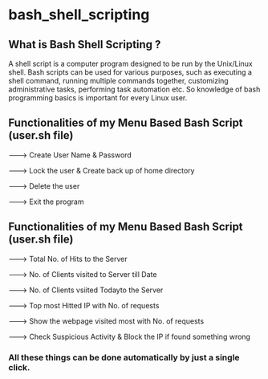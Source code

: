 # bash_shell_scripting

## What is Bash Shell Scripting ?
A shell script is a computer program designed to be run by the Unix/Linux shell. Bash scripts can be used for various purposes, such as executing a shell command, running multiple commands together, customizing administrative tasks, performing task automation etc. So knowledge of bash programming basics is important for every Linux user.
  
## Functionalities of my Menu Based Bash Script (user.sh file)

---> Create User Name & Password

---> Lock the user & Create back up of home directory

---> Delete the user

---> Exit the program

## Functionalities of my Menu Based Bash Script (user.sh file)

---> Total No. of Hits to the Server

---> No. of Clients visited to Server till Date 

---> No. of Clients vsiited Todayto the Server

---> Top most Hitted IP with No. of requests

---> Show the webpage visited most with No. of requests

---> Check Suspicious Activity & Block the IP if found something wrong


   
### All these things can be done automatically by just a single click.
